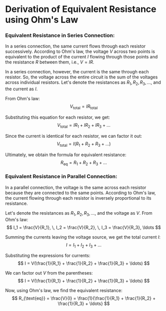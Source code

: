 # Derivation of Equivalent Resistance using Ohm's Law

### Equivalent Resistance in Series Connection:

In a series connection, the same current flows through each resistor successively. According to Ohm's law, the voltage $V$ across two points is equivalent to the product of the current $I$ flowing through those points and the resistance $R$ between them, i.e., $V = IR$.

In a series connection, however, the current is the same through each resistor. So, the voltage across the entire circuit is the sum of the voltages across individual resistors. Let's denote the resistances as $R_1, R_2, R_3, \ldots$, and the current as $I$.

From Ohm's law:
$$ V_{\text{total}} = IR_{\text{total}} $$

Substituting this equation for each resistor, we get:
$$ V_{\text{total}} = IR_1 + IR_2 + IR_3 + \ldots $$

Since the current is identical for each resistor, we can factor it out:
$$ V_{\text{total}} = I(R_1 + R_2 + R_3 + \ldots) $$

Ultimately, we obtain the formula for equivalent resistance:
$$ R_{\text{eq}} = R_1 + R_2 + R_3 + \ldots $$

### Equivalent Resistance in Parallel Connection:

In a parallel connection, the voltage is the same across each resistor because they are connected to the same points. According to Ohm's law, the current flowing through each resistor is inversely proportional to its resistance.

Let's denote the resistances as $R_1, R_2, R_3, \ldots$, and the voltage as $V$. From Ohm's law:
$$ I_1 = \frac{V}{R_1}, \, I_2 = \frac{V}{R_2}, \, I_3 = \frac{V}{R_3}, \ldots $$

Summing the currents leaving the voltage source, we get the total current $I$:
$$ I = I_1 + I_2 + I_3 + \ldots $$

Substituting the expressions for currents:
$$ I = V(\frac{1}{R_1} + \frac{1}{R_2} + \frac{1}{R_3} + \ldots) $$

We can factor out $V$ from the parentheses:
$$ I = V(\frac{1}{R_1} + \frac{1}{R_2} + \frac{1}{R_3} + \ldots) $$

Now, using Ohm's law, we find the equivalent resistance:
$$ R_{\text{eq}} = \frac{V}{I} = \frac{1}{\frac{1}{R_1} + \frac{1}{R_2} + \frac{1}{R_3} + \ldots} $$
